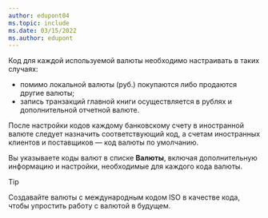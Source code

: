 ```yaml
---
author: edupont04
ms.topic: include
ms.date: 03/15/2022
ms.author: edupont
---
```

Код для каждой используемой валюты необходимо настраивать в таких случаях:

- помимо локальной валюты (руб.) покупаются либо продаются другие валюты;  
- запись транзакций главной книги осуществляется в рублях и дополнительной отчетной валюте.  

После настройки кодов каждому банковскому счету в иностранной валюте следует назначить соответствующий код, а счетам иностранных клиентов и поставщиков — код валюты по умолчанию.

Вы указываете коды валют в списке **Валюты**, включая дополнительную информацию и настройки, необходимые для каждого кода валюты.

> [!TIP]
> Создавайте валюты с международным кодом ISO в качестве кода, чтобы упростить работу с валютой в будущем.
